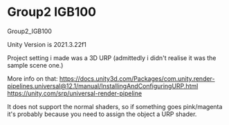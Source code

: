# Group2 IGB100
Group2_IGB100 

Unity Version is 2021.3.22f1

Project setting i made was a 3D URP (admittedly i didn't realise it was the sample scene one.)

More info on that: 
https://docs.unity3d.com/Packages/com.unity.render-pipelines.universal@12.1/manual/InstallingAndConfiguringURP.html
https://unity.com/srp/universal-render-pipeline

It does not support the normal shaders, so if something goes pink/magenta it's probably because you need to assign the object a URP shader.

